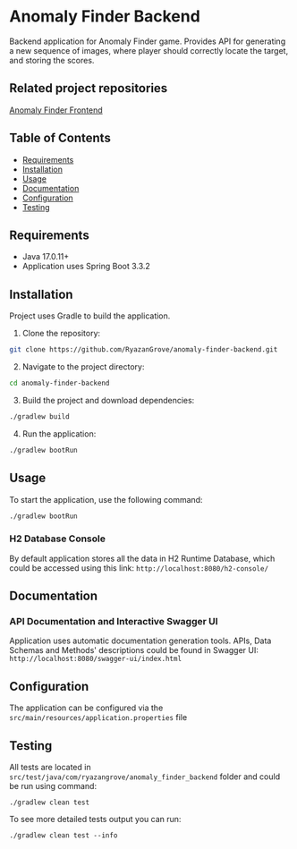 # Anomaly Finder Backend
Backend application for Anomaly Finder game. Provides API for generating a new sequence of images, where player should correctly locate the target, and storing the scores.

## Related project repositories
[Anomaly Finder Frontend](https://github.com/RyazanGrove/anomaly-finder-frontend)

## Table of Contents
- [Requirements](#requirements)
- [Installation](#installation)
- [Usage](#usage)
- [Documentation](#documentation)
- [Configuration](#configuration)
- [Testing](#testing)

## Requirements
* Java 17.0.11+
* Application uses Spring Boot 3.3.2

## Installation
Project uses Gradle to build the application.
1. Clone the repository:
```bash
git clone https://github.com/RyazanGrove/anomaly-finder-backend.git
```
2. Navigate to the project directory:
```bash
cd anomaly-finder-backend
```
3. Build the project and download dependencies:
```bash
./gradlew build
```
4. Run the application:
```bash
./gradlew bootRun
```

## Usage
To start the application, use the following command:
```bash
./gradlew bootRun
```

### H2 Database Console
By default application stores all the data in H2 Runtime Database, which could be accessed using this link:
`http://localhost:8080/h2-console/`

## Documentation
### API Documentation and Interactive Swagger UI
Application uses automatic documentation generation tools. APIs, Data Schemas and Methods' descriptions could be found in Swagger UI:
`http://localhost:8080/swagger-ui/index.html`

## Configuration
The application can be configured via the `src/main/resources/application.properties` file

## Testing
All tests are located in `src/test/java/com/ryazangrove/anomaly_finder_backend` folder and could be run using command:
```
./gradlew clean test
```
To see more detailed tests output you can run:
```
./gradlew clean test --info
```